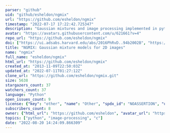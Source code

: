 ```yaml
---
parser: "github"
uid: "github/esheldon/ngmix"
url: "https://github.com/esheldon/ngmix"
timestamp: "2022-07-17 17:22:42.725347"
description: "Gaussian mixtures and image processing implemented in python"
avatar: "https://avatars.githubusercontent.com/u/621661?v=4"
repo_url: "https://github.com/esheldon/ngmix"
doi: ["https://ui.adsabs.harvard.edu/abs/2016PhRvD..94b2002B", "https://ui.adsabs.harvard.edu/abs/2015ascl.soft08008S/abstract"]
title: "NGMIX: Gaussian mixture models for 2D images"
name: "ngmix"
full_name: "esheldon/ngmix"
html_url: "https://github.com/esheldon/ngmix"
created_at: "2013-11-09T22:50:03Z"
updated_at: "2022-07-11T01:27:12Z"
clone_url: "https://github.com/esheldon/ngmix.git"
size: 5638
stargazers_count: 37
watchers_count: 37
language: "Python"
open_issues_count: 9
license: {"key": "other", "name": "Other", "spdx_id": "NOASSERTION", "url": null, "node_id": "MDc6TGljZW5zZTA="}
subscribers_count: 8
owner: {"html_url": "https://github.com/esheldon", "avatar_url": "https://avatars.githubusercontent.com/u/621661?v=4", "login": "esheldon", "type": "User"}
topics: ["python", "image-processing", "c"]
date: "2022-08-20 14:24:09.866309"
---
```

